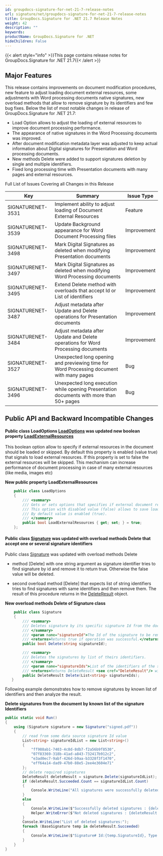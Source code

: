 ```yaml
---
id: groupdocs-signature-for-net-21-7-release-notes
url: signature/net/groupdocs-signature-for-net-21-7-release-notes
title: GroupDocs.Signature for .NET 21.7 Release Notes
weight: 42
description: ""
keywords: 
productName: GroupDocs.Signature for .NET
hideChildren: False
---
```

{{< alert style="info" >}}This page contains release notes for GroupDocs.Signature for .NET 21.7{{< /alert >}}

## Major Features

This release contains improvements on document modification procedures, new feature to adjust loading document external resources, some adjustments with Word processing documents native signatures, new overload methods that allow to remove signature by its identifiers and few bug fixes.
Below the list of most notable changes in release of GroupDocs.Signature for .NET 21.7:

* Load Option allows to adjust the loading of external resources to improve document processing performance.
* The appearance of native signatures in the Word Processing documents was improved.
* After document modification metadata layer was adjusted to keep actual information about Digital signatures for Presentation and Word processing documents.
* New methods Delete were added to support signatures deletion by single and multiple identifiers.
* Fixed long processing time with Presentation documents with many pages and external resources.

Full List of Issues Covering all Changes in this Release

| Key | Summary | Issue Type |
| --- | --- | --- |
| SIGNATURENET-3531 | Implement ability to adjust loading of Document External Resources  | Feature |
| SIGNATURENET-3539 | Update Background appearance for Word Document Processing files  | Improvement |
| SIGNATURENET-3498 | Mark Digital Signatures as deleted when modifying Presentation documents  | Improvement |
| SIGNATURENET-3497 | Mark Digital Signatures as deleted when modifying Word Processing documents  | Improvement |
| SIGNATURENET-3495 | Extend Delete method with overloads that accept Id or List of identifiers  | Improvement |
| SIGNATURENET-3487 | Adjust metadata after Update and Delete operations for Presentation documents  | Improvement |
| SIGNATURENET-3484 | Adjust metadata after Update and Delete operations for Word Processing documents  | Improvement |
| SIGNATURENET-3527 | Unexpected long opening and previewing time for Word Processing document with many pages  | Bug |
| SIGNATURENET-3496 | Unexpected long execution while opening Presentation documents with more than 50+ pages  | Bug |

## Public API and Backward Incompatible Changes

#### Public class LoadOptions [LoadOptions](https://reference.groupdocs.com/signature/net/groupdocs.signature.options/loadoptions) was updated new boolean property [LoadExternalResources](https://reference.groupdocs.com/signature/net/groupdocs.signature.options/loadoptions/loadexternalresources)

This boolean option allow to specify if external resources in the document should be loaded or skipped. By default this property is enabled (value true) that signals to load external resources. If this property is set to false the external resources will be skipped. This mechanism can increase performance of document processing in case of many external resources (like media, images etc)

**New public property LoadExternalResources**

```csharp
    public class LoadOptions
    {
        /// <summary>
        /// Gets or sets options that specifies if external document resources should be loaded.
        /// This option with disabled value (false) allows to save loading time for the documents with many or large external resource links.
        /// By default value is enabled (true).
        /// </summary>
        public bool LoadExternalResources { get; set; } = true;
    };
```

#### Public class [Signature](https://reference.groupdocs.com/signature/net/groupdocs.signature/signature) was updated with overload methods Delete that accept one or several signature identifiers

Public class [Signature](https://reference.groupdocs.com/signature/net/groupdocs.signature/Signature) was updated with overload methods Delete

* method [Delete] with one string argument as signature identifier tries to find signature by id and remove it to return true. Otherwise the false value will be deleted.

* second overload method [Delete] that expects list of string identifiers tries to find signatures with same identifiers and then remove them. The result of this procedure returns in the [DeleteResult](https://reference.groupdocs.com/signature/net/groupdocs.signature.domain/deleteresult) object.

**New overload methods Delete of Signature class**

```csharp
    public class Signature
    {
        /// <summary>
        /// Deletes signature by its specific signature Id from the document.
        /// </summary>
        /// <param name="signatureId">The Id of the signature to be removed from the document.</param>
        /// <returns>Returns true if operation was successful.</returns>
        public bool Delete(string signatureId);

        /// <summary>
        /// Deletes the signatures by list of theirs identifiers.
        /// </summary>
        /// <param name="signatureIds">List of the identifiers of the signatures to be removed from the document.</param>
        /// <returns>Returns DeleteResult <see cref="DeleteResult"/> with list of successfully deleted signatures and failed ones.</returns>
        public DeleteResult Delete(List<string> signatureIds);
   }
```

Following example demonstrates how to remove signatures by known list of identifiers and then analyze the result.

**Delete signatures from the document by known list of the signature Identifiers**

```csharp
public static void Run()
{
    using (Signature signature = new Signature("signed.pdf"))
    {
        // read from some data source signature Id value
        List<string> signatureIdList = new List<string>()
        {
            "ff988ab1-7403-4c8d-8db7-f2a56b9f8530",
            "07f83369-318b-41ad-a843-732417b912c2",
            "e3ad0ec7-9abf-426d-b9aa-b3328f3f1470",
            "eff64a14-dad9-47b0-88e5-2ee4e3604e71"
        };
        // delete required signatures
        DeleteResult deleteResult = signature.Delete(signatureIdList);
        if (deleteResult.Succeeded.Count == signatureIdList.Count)
        {
            Console.WriteLine("All signatures were successfully deleted!");
        }
        else
        {
            Console.WriteLine($"Successfully deleted signatures : {deleteResult.Succeeded.Count}");
            Helper.WriteError($"Not deleted signatures : {deleteResult.Failed.Count}");
        }
        Console.WriteLine("List of deleted signatures:");
        foreach (BaseSignature temp in deleteResult.Succeeded)
        {
            Console.WriteLine($"Signature# Id:{temp.SignatureId}, Type: {temp.SignatureType}, located at {temp.Left}x{temp.Top}. Size: {temp.Width}x{temp.Height}");
        }
    }
}
```
